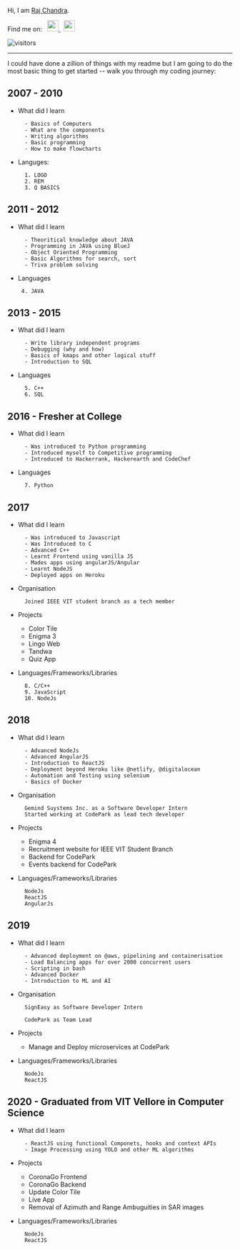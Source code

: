 Hi, I am [Raj Chandra](https://rajchandra.me).  


       
Find me on: &nbsp;
    <a href="https://www.twitter.com/raj_chandra3" target="_blank">
    <img src="https://files.rajchandra.me/images/icons/brand-icons/twitter.svg" class="white-icons text-white m-2" height="25px" width="25px" aria-="true">
</a>
&nbsp;
<a href="https://linkedin.com/in/rajchandra3" target="_blank">
    <img src="https://files.rajchandra.me/images/icons/brand-icons/linkedin.svg" class="white-icons text-white m-2" height="25px" width="25px" aria-="true">
</a>


![visitors](https://visitor-badge.glitch.me/badge?page_id=rajchandra3.rajchandra3)

---
I could have done a zillion of things with my readme but I am going to do the most basic thing to get started -- walk you through my coding journey: 




## 2007 - 2010
- What did I learn

        - Basics of Computers
        - What are the components
        - Writing algorithms
        - Basic programming 
        - How to make flowcharts

- Languges:

        1. LOGO
        2. REM
        3. Q BASICS

## 2011 - 2012
- What did I learn

        - Theoritical knowledge about JAVA
        - Programming in JAVA using BlueJ
        - Object Oriented Programming 
        - Basic Algorithms for search, sort
        - Triva problem solving

- Languages

       4. JAVA

## 2013 - 2015
- What did I learn

        - Write library independent programs
        - Debugging (why and how)
        - Basics of kmaps and other logical stuff
        - Introduction to SQL 

- Languages

        5. C++
        6. SQL

## 2016 - Fresher at College
- What did I learn

        - Was introduced to Python programming
        - Introduced myself to Competitive programming
        - Introduced to Hackerrank, Hackerearth and CodeChef

- Languages

        7. Python

## 2017
- What did I learn

        - Was introduced to Javascript
        - Was Introduced to C
        - Advanced C++
        - Learnt Frontend using vanilla JS
        - Mades apps using angularJS/Angular
        - Learnt NodeJS
        - Deployed apps on Heroku

- Organisation  

        Joined IEEE VIT student branch as a tech member

- Projects
    - Color Tile
    - Enigma 3
    - Lingo Web
    - Tandwa
    - Quiz App

- Languages/Frameworks/Libraries

        8. C/C++
        9. JavaScript
        10. NodeJs

## 2018
- What did I learn

        - Advanced NodeJs
        - Advanced AngularJS
        - Introduction to ReactJS
        - Deployment beyond Heroku like @netlify, @digitalocean
        - Automation and Testing using selenium
        - Basics of Docker 

- Organisation  

        Gemind Suystems Inc. as a Software Developer Intern 
        Started working at CodePark as lead tech developer

- Projects
    - Enigma 4
    - Recruitment website for IEEE VIT Student Branch
    - Backend for CodePark
    - Events backend for CodePark

- Languages/Frameworks/Libraries

        NodeJs
        ReactJS
        AngularJs


## 2019
- What did I learn

        - Advanced deployment on @aws, pipelining and containerisation
        - Load Balancing apps for over 2000 concurrent users
        - Scripting in bash
        - Advanced Docker
        - Introduction to ML and AI

- Organisation  

        SignEasy as Software Developer Intern

        CodePark as Team Lead

- Projects
    - Manage and Deploy microservices at CodePark

- Languages/Frameworks/Libraries

        NodeJs
        ReactJS

## 2020 - Graduated from VIT Vellore in Computer Science
- What did I learn

        - ReactJS using functional Componets, hooks and context APIs
        - Image Processing using YOLO and other ML algorithms

- Projects
    - CoronaGo Frontend
    - CoronaGo Backend
    - Update Color Tile
    - Live App
    - Removal of Azimuth and Range Ambuguities in SAR images

- Languages/Frameworks/Libraries

        NodeJs
        ReactJS

   
   
<!-- ### Thanks for this
<div align="center">
<img src="https://github-readme-stats.vercel.app/api?username=rajchandra3" alt="Raj Chandra's stars">

</div> -->

